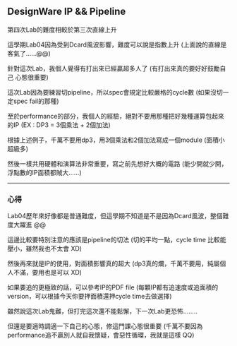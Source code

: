## DesignWare IP && Pipeline

第四次Lab的難度相較於第三次直線上升 

這學期Lab04因為受到Dcard風波影響，難度可以說是指數上升 (上面說的直線是客氣了......@@)

針對這次Lab，我個人覺得有打出來已經贏超多人了 (有打出來真的要好好鼓勵自己 心態很重要)

這次Lab因為要練習切pipeline，所以spec會規定比較嚴格的cycle數 (如果沒切一定spec fail的那種)

至於performance的部分，我個人的經驗，絕對不要用那種把好幾種運算包起來的IP (EX : DP3 = 3個乘法 + 2個加法)

根據上述例子，千萬不要用dp3，用3個乘法和2個加法寫成一個module (面積小超級多)

然後一樣共用硬體和演算法非常重要，寫之前先想好大概的電路 (能少開就少開，浮點數的IP面積都賊大......)

----------------------------------------------------------------------------------------------------

### **心得**

Lab04歷年來好像都是普通難度，但這學期不知道是不是因為Dcard風波，整個難度大躍進 @@

這邊比較要特別注意的應該是pipeline的切法 (切的平均一點，cycle time 比較能壓小，雖然我也不太會 XD)

然後再來就是IP的使用，對面積影響真的超大 (dp3真的爛，千萬不要用，純屬個人不滿，要用也是可以 XD)

如果要追的更極致的話，可以參考IP的PDF file (每顆IP都有追速度或追面積的version，可以根據今天你要押面積還押cycle time去做選擇)

雖然說這次Lab鬼難，但打完這次還不能鬆懈，下一次Lab更恐怖........

但還是要適時調適一下自己的心態，修這門課心態很重要 (千萬不要因為performance追不贏別人就自我懷疑，會惡性循環，我就是這樣 QQ)

